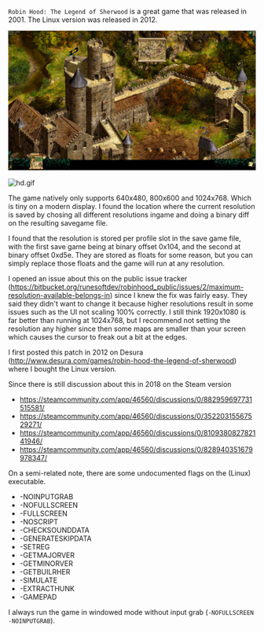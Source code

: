 `Robin Hood: The Legend of Sherwood` is a great game that was released in 2001. The Linux version was released in 2012.

![hd.jpg](hd.jpg)

![hd.gif](hd.gif)

The game natively only supports 640x480, 800x600 and 1024x768. Which is tiny on a modern display. I found the location where the current resolution is saved by chosing all different resolutions ingame and doing a binary diff on the resulting savegame file.

I found that the resolution is stored per profile slot in the save game file, with the first save game being at binary offset 0x104, and the second at binary offset 0xd5e. They are stored as floats for some reason, but you can simply replace those floats and the game will run at any resolution.

I opened an issue about this on the public issue tracker (https://bitbucket.org/runesoftdev/robinhood_public/issues/2/maximum-resolution-available-belongs-in) since I knew the fix was fairly easy. They said they didn't want to change it because higher resolutions result in some issues such as the UI not scaling 100% correctly. I still think 1920x1080 is far better than running at 1024x768, but I recommend not setting the resolution any higher since then some maps are smaller than your screen which causes the cursor to freak out a bit at the edges.

I first posted this patch in 2012 on Desura (http://www.desura.com/games/robin-hood-the-legend-of-sherwood) where I bought the Linux version.

Since there is still discussion about this in 2018 on the Steam version

* https://steamcommunity.com/app/46560/discussions/0/882959697731515581/
* https://steamcommunity.com/app/46560/discussions/0/35220315567529271/
* https://steamcommunity.com/app/46560/discussions/0/810938082782141946/
* https://steamcommunity.com/app/46560/discussions/0/828940351679978347/



On a semi-related note, there are some undocumented flags on the (Linux) executable.

* -NOINPUTGRAB
* -NOFULLSCREEN
* -FULLSCREEN
* -NOSCRIPT
* -CHECKSOUNDDATA
* -GENERATESKIPDATA
* -SETREG
* -GETMAJORVER
* -GETMINORVER
* -GETBUILRHER
* -SIMULATE
* -EXTRACTHUNK
* -GAMEPAD

I always run the game in windowed mode without input grab (`-NOFULLSCREEN -NOINPUTGRAB`).